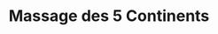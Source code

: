 ---
title: "Massage des 5 Continents"
description: Ce soin unique associe différentes méthodes de massage et des huiles naturelles pour offrir une expérience complète de détente et de revitalisation.
benefits:
  - "Détoxifie le corps en profondeur."
  - "Rééquilibre les énergies internes."
  - "Apporte une sensation durable de bien-être global."
price: 80
duration: "1h15"
---